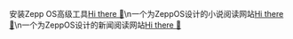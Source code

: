 安装Zepp OS高级工具[Hi there 👋](https://fwz233.github.io/fwz233/)\n一个为ZeppOS设计的小说阅读网站[Hi there 👋](http://zeppos.store/)\n一个为ZeppOS设计的新闻阅读网站[Hi there 👋](https://fwz233.github.io/fwz233/qr.html?app=2)



